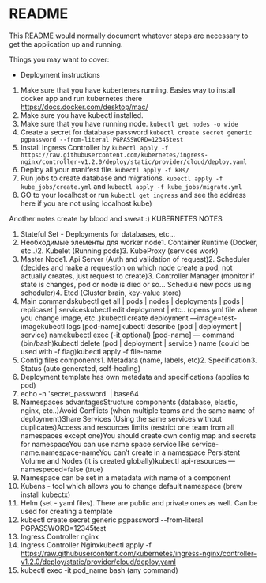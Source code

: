 # README

This README would normally document whatever steps are necessary to get the
application up and running.

Things you may want to cover:

* Deployment instructions

1. Make sure that you have kubertenes running. Easies way to install docker app and run kubernetes there https://docs.docker.com/desktop/mac/
2. Make sure you have kubectl installed.
3. Make sure that you have running node. `kubectl get nodes -o wide`
4. Create a secret for database password `kubectl create secret generic pgpassword --from-literal PGPASSWORD=12345test`
5. Install Ingress Controller by `kubectl apply -f https://raw.githubusercontent.com/kubernetes/ingress-nginx/controller-v1.2.0/deploy/static/provider/cloud/deploy.yaml`
6. Deploy all your manifest file. `kubectl apply -f k8s/`
7. Run jobs to create database and migrations. `kubectl apply -f kube_jobs/create.yml` and `kubectl apply -f kube_jobs/migrate.yml`
8. GO to your localhost or run `kubectl get ingress` and see the address here if you are not using localhost kube)


Another notes create by blood and sweat :)
KUBERNETES NOTES

1. Stateful Set - Deployments for databases, etc…
2. Необходимые элементы для worker node1. Container Runtime (Docker, etc..)2. Kubelet (Running pods)3. KubeProxy (services work)
3. Master Node1. Api Server (Auth and validation of request)2. Scheduler (decides and make a requestion on which node create a pod, not actually creates, just request to create)3. Controller Manager (monitor if state is changes, pod or node is died or so… Schedule new pods using scheduler)4. Etcd (Cluster brain, key-value store)
4. Main commandskubectl get all | pods | nodes | deployments | pods | replicaset | serviceskubectl edit deployment | etc.. (opens yml file where you change image, etc..)kubectl create deployment —image=test-imagekubectl logs [pod-name]kubectl describe (pod | deployment | service) namekubectl exec (-it optional) [pod-name] — command (bin/bash)kubectl delete (pod | deployment | service ) name (could be used with -f flag)kubectl apply -f file-name
5. Config files components1. Metadata (name, labels, etc)2. Specification3. Status (auto generated, self-healing)
6. Deployment template has own metadata and specifications (applies to pod)
7. echo -n 'secret_password' | base64
8. Namespaces advantagesStructure components (database, elastic, nginx, etc..)Avoid Conflicts (when multiple teams and the same name of deployment)Share Services (Using the same services without duplicates)Access and resources limits (restrict one team from all namespaces except one)You should create own config map and secrets for namespaceYou can use name space service like service-name.namespace-nameYou can’t create in a namespace Persistent Volume and Nodes (it is created globally)kubectl api-resources —namespeced=false (true)
9. Namespace can be set in a metadata with name of a component
10. Kubens - tool which allows you to change default namespace (brew install kubectx)
11. Helm (set - yaml files). There are public and private ones as well. Can be used for creating a template
12. kubectl create secret generic pgpassword --from-literal PGPASSWORD=12345test
13. Ingress Controller nginx
14. Ingress Controller Nginxkubectl apply -f https://raw.githubusercontent.com/kubernetes/ingress-nginx/controller-v1.2.0/deploy/static/provider/cloud/deploy.yaml
15. kubectl exec -it pod_name bash (any command)
